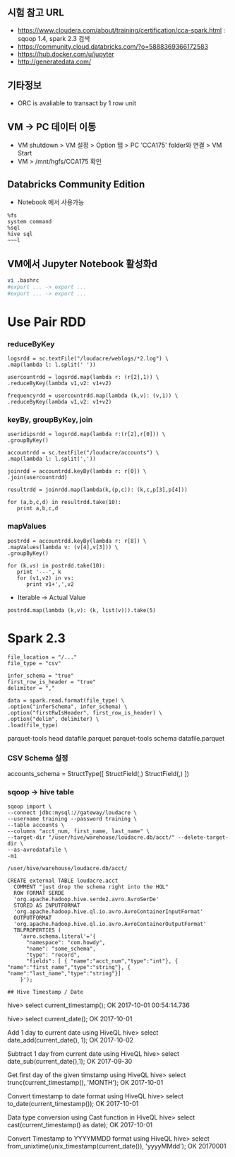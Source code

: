 ## 시험 참고 URL
* https://www.cloudera.com/about/training/certification/cca-spark.html  : sqoop 1.4, spark 2.3 검색
* https://community.cloud.databricks.com/?o=5888369366172583
* https://hub.docker.com/u/jupyter
* http://generatedata.com/

## 기타정보
* ORC is avaliable to transact by 1 row unit

## VM -> PC 데이터 이동
* VM shutdown > VM 설정 > Option 탭 > PC 'CCA175' folder와 연결 > VM Start
* VM > /mnt/hgfs/CCA175 확인

## Databricks Community Edition
* Notebook 에서 사용가능
```
%fs
system command
%sql
hive sql
~~~l
```

## VM에서 Jupyter Notebook 활성화d
```bash
vi .bashrc
#export ... -> export ... 
#export ... -> export ... 
```

# Use Pair RDD
### reduceByKey
```
logsrdd = sc.textFile("/loudacre/weblogs/*2.log") \
.map(lambda l: l.split(' '))

usercountrdd = logsrdd.map(lambda r: (r[2],1)) \
.reduceByKey(lambda v1,v2: v1+v2) 

frequencyrdd = usercountrdd.map(lambda (k,v): (v,1)) \
.reduceByKey(lambda v1,v2: v1+v2)
```
### keyBy, groupByKey, join
```
useridipsrdd = logsrdd.map(lambda r:(r[2],r[0])) \
.groupByKey()

accountrdd = sc.textFile("/loudacre/accounts") \
.map(lambda l: l.split(','))

joinrdd = accountrdd.keyBy(lambda r: r[0]) \
.join(usercountrdd)

resultrdd = joinrdd.map(lambda(k,(p,c)): (k,c,p[3],p[4]))

for (a,b,c,d) in resultrdd.take(10):
   print a,b,c,d
```
### mapValues
```
postrdd = accountrdd.keyBy(lambda r: r[8]) \
.mapValues(lambda v: (v[4],v[3])) \
.groupByKey()

for (k,vs) in postrdd.take(10):
   print '---', k
   for (v1,v2) in vs:
      print v1+',',v2
```  
* Iterable -> Actual Value
```
postrdd.map(lambda (k,v): (k, list(v))).take(5)  
```

# Spark 2.3
```
file_location = "/..."
file_type = "csv"

infer_schema = "true"
first_row_is_header = "true"
delimiter = ","

data = spark.read.format(file_type) \
.option("inferSchema", infer_schema) \
.option("firstRwIsHeader", first_row_is_header) \
.option("delim", delimiter) \
.load(file_type)
```

parquet-tools head datafile.parquet
parquet-tools schema datafile.parquet

### CSV Schema 설정
accounts_schema = StructType([
  StructField(,)
  StructField(,)
])

### sqoop -> hive table 
```
sqoop import \
--connect jdbc:mysql://gateway/loudacre \
--username training --password training \
--table accounts \
--columns "acct_num, first_name, last_name" \
--target-dir "/user/hive/warehouse/loudacre.db/acct/" --delete-target-dir \
--as-avrodatafile \
-m1

/user/hive/warehouse/loudacre.db/acct/

CREATE external TABLE loudacre.acct
  COMMENT "just drop the schema right into the HQL"
  ROW FORMAT SERDE
  'org.apache.hadoop.hive.serde2.avro.AvroSerDe'
  STORED AS INPUTFORMAT
  'org.apache.hadoop.hive.ql.io.avro.AvroContainerInputFormat'
  OUTPUTFORMAT
  'org.apache.hadoop.hive.ql.io.avro.AvroContainerOutputFormat'
  TBLPROPERTIES (
    'avro.schema.literal'='{
      "namespace": "com.howdy",
      "name": "some_schema",
      "type": "record",
      "fields": [ { "name":"acct_num","type":"int"}, { "name":"first_name","type":"string"}, { "name":"last_name","type":"string"}]
    }');

## Hive Timestamp / Date
```
hive> select current_timestamp();
OK
2017-10-01 00:54:14.736

hive> select current_date();
OK
2017-10-01

Add 1 day to current date using HiveQL
hive> select date_add(current_date(), 1);
OK
2017-10-02

Subtract 1 day from current date using HiveQL
hive> select date_sub(current_date(),1);
OK
2017-09-30

Get first day of the given timstamp using HiveQL
hive> select trunc(current_timestamp(), 'MONTH');
OK
2017-10-01

Convert timestamp to date format using HiveQL
hive> select to_date(current_timestamp());
OK
2017-10-01

Data type conversion using Cast function in HiveQL
hive> select cast(current_timestamp() as date);
OK
2017-10-01

Convert Timestamp to YYYYMMDD format using HiveQL
hive> select from_unixtime(unix_timestamp(current_date()), 'yyyyMMdd');
OK
20170001
```
